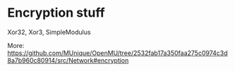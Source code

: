 # Encryption stuff

Xor32, Xor3, SimpleModulus

More: https://github.com/MUnique/OpenMU/tree/2532fab17a350faa275c0974c3d8a7b960c80914/src/Network#encryption
